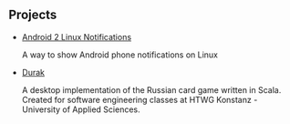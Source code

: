 ## Projects
- [Android 2 Linux Notifications](a2ln/index.md)

  A way to show Android phone notifications on Linux
- [Durak](https://github.com/patri9ck/durak)

  A desktop implementation of the Russian card game written in Scala. Created for software engineering classes at HTWG Konstanz - University of Applied Sciences.
